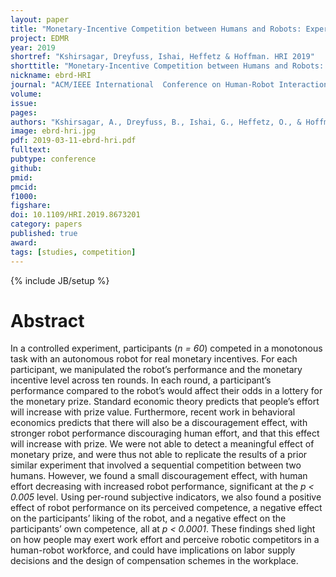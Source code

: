```yaml
---
layout: paper
title: "Monetary-Incentive Competition between Humans and Robots: Experimental Results"
project: EDMR
year: 2019
shortref: "Kshirsagar, Dreyfuss, Ishai, Heffetz & Hoffman. HRI 2019"
shorttitle: "Monetary-Incentive Competition between Humans and Robots: Experimental Result"
nickname: ebrd-HRI
journal: "ACM/IEEE International  Conference on Human-Robot Interaction (HRI)"
volume:
issue:
pages:
authors: "Kshirsagar, A., Dreyfuss, B., Ishai, G., Heffetz, O., & Hoffman G."
image: ebrd-hri.jpg
pdf: 2019-03-11-ebrd-hri.pdf
fulltext:
pubtype: conference
github:
pmid:  
pmcid:
f1000:
figshare:
doi: 10.1109/HRI.2019.8673201
category: papers
published: true
award:
tags: [studies, competition]
---
```

{% include JB/setup %}

# Abstract

In a controlled experiment, participants (_n = 60_) competed in a monotonous task with an autonomous robot for
real monetary incentives. For each participant, we manipulated the robot’s performance and the monetary incentive level across ten rounds. In each round, a participant’s performance compared to the robot’s would affect their odds in a lottery for the monetary prize. Standard economic theory predicts that people’s effort will increase with prize value. Furthermore, recent work in behavioral economics predicts that there will also be a discouragement effect, with stronger robot performance discouraging human effort, and that this effect will increase with prize. We were not able to detect a meaningful effect of monetary prize, and were thus not able to replicate the results of a prior similar experiment that involved a sequential competition between two humans. However, we found a small discouragement effect, with human effort decreasing
with increased robot performance, significant at the _p < 0.005_ level. Using per-round subjective indicators, we also found a positive effect of robot performance on its perceived competence, a negative effect on the participants’ liking of the robot, and a negative effect on the participants’ own competence, all at _p < 0.0001_. These findings shed light on how people may exert work effort and perceive robotic competitors in a human-robot workforce, and could have implications on labor supply decisions and the design of compensation schemes in the workplace.
